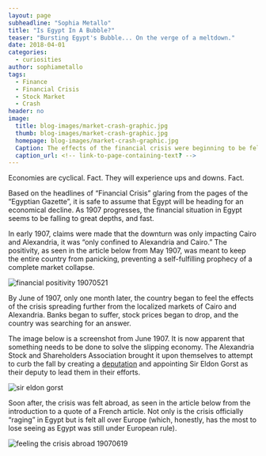 ```yaml
---
layout: page
subheadline: "Sophia Metallo"
title: "Is Egypt In A Bubble?"
teaser: "Bursting Egypt's Bubble... On the verge of a meltdown."
date: 2018-04-01
categories:
  - curiosities
author: sophiametallo
tags:
  - Finance
  - Financial Crisis
  - Stock Market
  - Crash
header: no
image:
  title: blog-images/market-crash-graphic.jpg
  thumb: blog-images/market-crash-graphic.jpg
  homepage: blog-images/market-crash-graphic.jpg
  Caption: The effects of the financial crisis were beginning to be felt by early 1907.
  caption_url: <!-- link-to-page-containing-text? -->  
---
```

Economies are cyclical. Fact. They will experience ups and downs. Fact.

Based on the headlines of “Financial Crisis” glaring from the pages of the “Egyptian Gazette”, it is safe to assume that Egypt will be heading for an economical decline. As 1907 progresses, the financial situation in Egypt seems to be falling to great depths, and fast.

In early 1907, claims were made that the downturn was only impacting Cairo and Alexandria, it was “only confined to Alexandria and Cairo.” The positivity, as seen in the article below from May 1907, was meant to keep the entire country from panicking, preventing a self-fulfilling prophecy of a complete market collapse.

![financial positivity 19070521](https://github.com/dig-eg-gaz/dig-eg-gaz.github.io/blob/master/images/blog-images/financial-positivity-19070521.JPG?raw=true)

By June of 1907, only one month later, the country began to feel the effects of the crisis spreading further from the localized markets of Cairo and Alexandria. Banks began to suffer, stock prices began to drop, and the country was searching for an answer.

The image below is a screenshot from June 1907. It is now apparent that something needs to be done to solve the slipping economy.  The Alexandria Stock and Shareholders Association brought it upon themselves to attempt to curb the fall by creating a [deputation](https://www.google.com/search?ei=6i7BWsOpLIX3zgLq6auwAQ&q=define+deputation&oq=define+deputation&gs_l=psy-ab.3..0j0i22i30k1l7.22758.23978.0.24069.10.8.0.0.0.0.226.613.0j1j2.3.0....0...1.1.64.psy-ab..7.3.611...35i39k1j0i10k1j0i22i10i30k1.0.SinQKTgLTj8) and appointing Sir Eldon Gorst as their deputy to lead them in their efforts.

![sir eldon gorst](https://github.com/dig-eg-gaz/dig-eg-gaz.github.io/blob/master/images/blog-images/sir-eldon-gorst.JPG?raw=true)

Soon after, the crisis was felt abroad, as seen in the article below from the introduction to a quote of a French article. Not only is the crisis officially “raging” in Egypt but is felt all over Europe (which, honestly, has the most to lose seeing as Egypt was still under European rule).

![feeling the crisis abroad 19070619](https://github.com/dig-eg-gaz/dig-eg-gaz.github.io/blob/master/images/blog-images/feeling-the-crisis-abroad-19070619.JPG?raw=true)
